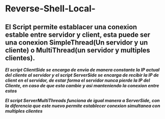 # Reverse-Shell-Local-
## El Script permite establacer una conexion estable entre servidor y client, esta puede ser una conexion SimpleThread(Un servidor y un cliente) o MultiThread(un servidor y multiples clientes).

***El script ClientSide se encarga de envia de manera constante la IP actual del cliente al servidor y el script ServerSide se encarga de recibir la IP de client en el servidor, de estar forma el servidor nunca pierde la IP del Cliente, en caso de que esta cambie y asi manteniendo la conexion entre estos***

***El script ServerMultiThreads funciona de igual manera a ServerSide, con la diferencia que este nuevo permite establecer conexion simultanea con multiples clientes***
